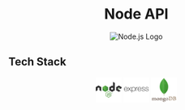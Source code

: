 <h1 align="center">Node API</h1>
<div align="center">
  <img src="https://upload.wikimedia.org/wikipedia/commons/thumb/d/d9/Node.js_logo.svg/885px-Node.js_logo.svg.png" width="40%" alt="Node.js Logo"/>
</div>
<h2>Tech Stack</h2>
<div align="center">
    <img src="https://raw.githubusercontent.com/devicons/devicon/master/icons/nodejs/nodejs-original-wordmark.svg" width="10%" alt="Node.js"/>
    <img src="https://raw.githubusercontent.com/devicons/devicon/master/icons/express/express-original-wordmark.svg" width="10%" alt="Express"/>
    <img src="https://raw.githubusercontent.com/devicons/devicon/master/icons/mongodb/mongodb-original-wordmark.svg" width="10%" alt="MongoDB"/>
</div>
